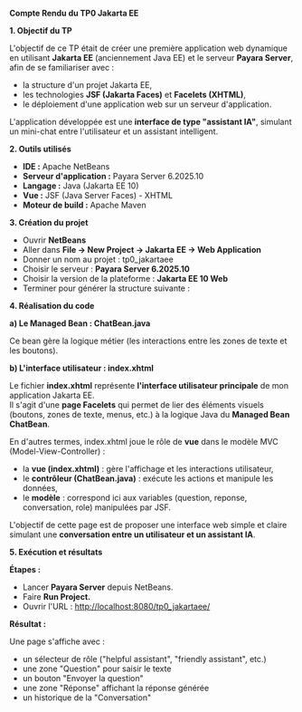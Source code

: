 **Compte Rendu du TP0 Jakarta EE**

**1\. Objectif du TP**

L'objectif de ce TP était de créer une première application web dynamique en utilisant **Jakarta EE** (anciennement Java EE) et le serveur **Payara Server**, afin de se familiariser avec :

- la structure d'un projet Jakarta EE,
- les technologies **JSF (Jakarta Faces)** et **Facelets (XHTML)**,
- le déploiement d'une application web sur un serveur d'application.

L'application développée est une **interface de type "assistant IA"**, simulant un mini-chat entre l'utilisateur et un assistant intelligent.

**2\. Outils utilisés**

- **IDE :** Apache NetBeans
- **Serveur d'application :** Payara Server 6.2025.10
- **Langage :** Java (Jakarta EE 10)
- **Vue :** JSF (Java Server Faces) - XHTML
- **Moteur de build :** Apache Maven

**3\. Création du projet**

- Ouvrir **NetBeans**
- Aller dans **File → New Project → Jakarta EE → Web Application**
- Donner un nom au projet : tp0_jakartaee
- Choisir le serveur : **Payara Server 6.2025.10**
- Choisir la version de la plateforme : **Jakarta EE 10 Web**
- Terminer pour générer la structure suivante :

**4\. Réalisation du code**

**a) Le Managed Bean : ChatBean.java**

Ce bean gère la logique métier (les interactions entre les zones de texte et les boutons).

**b) L'interface utilisateur : index.xhtml**

Le fichier **index.xhtml** représente **l'interface utilisateur principale** de mon application Jakarta EE.  
Il s'agit d'une **page Facelets** qui permet de lier des éléments visuels (boutons, zones de texte, menus, etc.) à la logique Java du **Managed Bean ChatBean**.

En d'autres termes, index.xhtml joue le rôle de **vue** dans le modèle MVC (Model-View-Controller) :

- la **vue (index.xhtml)** : gère l'affichage et les interactions utilisateur,
- le **contrôleur (ChatBean.java)** : exécute les actions et manipule les données,
- le **modèle** : correspond ici aux variables (question, reponse, conversation, role) manipulées par JSF.

L'objectif de cette page est de proposer une interface web simple et claire simulant une **conversation entre un utilisateur et un assistant IA**.

**5\. Exécution et résultats**

**Étapes :**

- Lancer **Payara Server** depuis NetBeans.
- Faire **Run Project.**
- Ouvrir l'URL : <http://localhost:8080/tp0_jakartaee/>

**Résultat :**

Une page s'affiche avec :

- un sélecteur de rôle ("helpful assistant", "friendly assistant", etc.)
- une zone "Question" pour saisir le texte
- un bouton "Envoyer la question"
- une zone "Réponse" affichant la réponse générée
- un historique de la "Conversation"
